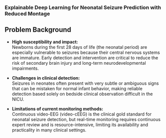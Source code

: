 ### Explainable Deep Learning for Neonatal Seizure Prediction with Reduced Montage

## Problem Background

- **High susceptibility and impact:**  
  Newborns during the first 28 days of life (the neonatal period) are especially vulnerable to seizures because their central nervous systems are immature. Early detection and intervention are critical to reduce the risk of secondary brain injury and long-term neurodevelopmental impairments.

- **Challenges in clinical detection:**  
  Seizures in neonates often present with very subtle or ambiguous signs that can be mistaken for normal infant behavior, making reliable detection based solely on bedside clinical observation difficult in the NICU.

- **Limitations of current monitoring methods:**  
  Continuous video-EEG (video-cEEG) is the clinical gold standard for neonatal seizure detection, but real-time monitoring requires continuous expert review and is resource-intensive, limiting its availability and practicality in many clinical settings.
